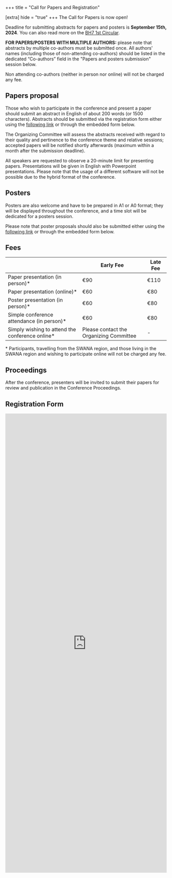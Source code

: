 +++
title = "Call for Papers and Registration"

[extra]
hide = "true"
+++
The Call for Papers is now open!  

Deadline for submitting abstracts for papers and posters is **September 15th, 2024**. You can also read more on the [BH7 1st Circular](https://www.broadeninghorizons7.it/pdf/BH7%20-%201st%20circular.pdf).

**FOR PAPERS/POSTERS WITH MULTIPLE AUTHORS:** please note that abstracts by multiple co-authors must be submitted once. All authors' names (including those of non-attending co-authors) should be listed in the dedicated “Co-authors” field in the "Papers and posters submission" session below. 

Non attending co-authors (neither in person nor online) will not be charged any fee.

## **Papers proposal**

Those who wish to participate in the conference and present a paper should submit an abstract in English of about 200 words (or 1500 characters). Abstracts should be submitted via the registration form either using the [following link](https://forms.gle/vEf5MszSzWbKczyeA) or through the embedded form below.

The Organizing Committee will assess the abstracts received with regard to their quality and pertinence to the conference theme and relative sessions; accepted papers will be notified shortly afterwards (maximum within a month after the submission deadline).

All speakers are requested to observe a 20-minute limit for presenting papers. Presentations will be given in English with Powerpoint presentations. Please note that the usage of a different software will not be possible due to the hybrid format of the conference.

## **Posters**

Posters are also welcome and have to be prepared in A1 or A0 format; they will be displayed throughout the conference, and a time slot will be dedicated for a posters session.

Please note that poster proposals should also be submitted either using the [following link](https://forms.gle/vEf5MszSzWbKczyeA) or through the embedded form below.

## **Fees**

|                                                 | Early Fee                               | Late Fee |
| ----------------------------------------------- | --------------------------------------- | -------- |
| Paper presentation (in person)*                 | €90                                     | €110     |
| Paper presentation (online)*                    | €60                                     | €80      |
| Poster presentation (in person)*                | €60                                     | €80      |
| Simple conference attendance (in person)*       | €60                                     | €80      |
| Simply wishing to attend the conference online* | Please contact the Organizing Committee | \-       |

\* Participants, travelling from the SWANA region, and those living in the SWANA region and wishing to participate online will not be charged any fee.

## **Proceedings**

After the conference, presenters will be invited to submit their papers for review and publication in the Conference Proceedings.

## **Registration Form**

<iframe src="https://docs.google.com/forms/d/e/1FAIpQLSfjr9WrNGA-nGikMr24m6pSWdc1SLNyisJ6p440yPtSCabhrQ/viewform?embedded=true" width="100%" height="1435" frameborder="0" marginheight="0" marginwidth="0">Caricamento…</iframe>
